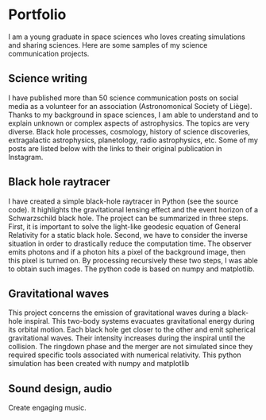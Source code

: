 # Portfolio 

I am a young graduate in space sciences who loves creating simulations and sharing sciences. Here are some samples of my science communication projects.

## Science writing

I have published more than 50 science communication posts on social media as a volunteer for an association (Astronomonical Society of Liège). Thanks to my background in space sciences, I am able to understand and to explain unknown or complex aspects of astrophysics. The topics are very diverse. Black hole processes, cosmology, history of science discoveries, extragalactic astrophysics, planetology, radio astrophysics, etc. Some of my posts are listed below with the links to their original publication in Instagram.

## Black hole raytracer

I have created a simple black-hole raytracer in Python (see the source code). It highlights the gravitational lensing effect and the event horizon of a Schwarzschild black hole. The project can be summarized in three steps. First, it is important to solve the light-like geodesic equation of General Relativity for a static black hole. Second, we have to consider the inverse situation in order to drastically reduce the computation time. The observer emits photons and if a photon hits a pixel of the background image, then this pixel is turned on. By processing recursively these two steps, I was able to obtain such images. The python code is based on numpy and matplotlib.  

## Gravitational waves 

This project concerns the emission of gravitational waves during a black-hole inspiral. This two-body systems evacuates gravitational energy during its orbital motion. Each black hole get closer to the other and emit spherical gravitational waves. Their intensity increases during the inspiral until the collision. The ringdown phase and the merger are not simulated since they required specific tools associated with numerical relativity. This python simulation has been created with numpy and matplotlib   

## Sound design, audio

Create engaging music. 

